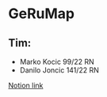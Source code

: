 # GeRuMap

## Tim:
* Marko Kocic 99/22 RN
* Danilo Joncic 141/22 RN

[Notion link](https://cake-hearing-30b.notion.site/GeRuMap-93e033bfb3b14be0a41cf7dcd5198e69)
